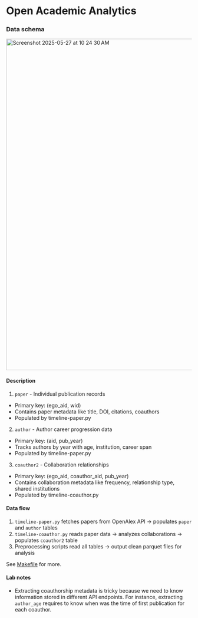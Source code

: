 # Open Academic Analytics

### Data schema

<img width="899" alt="Screenshot 2025-05-27 at 10 24 30 AM" src="https://github.com/user-attachments/assets/eed6117a-0c4f-4de8-9a8d-89bc422da929" />

#### Description

1. `paper` - Individual publication records

- Primary key: (ego_aid, wid)
- Contains paper metadata like title, DOI, citations, coauthors
- Populated by timeline-paper.py

2. `author` - Author career progression data

- Primary key: (aid, pub_year)
- Tracks authors by year with age, institution, career span
- Populated by timeline-paper.py

3. `coauthor2` - Collaboration relationships

- Primary key: (ego_aid, coauthor_aid, pub_year)
- Contains collaboration metadata like frequency, relationship type, shared institutions
- Populated by timeline-coauthor.py

#### Data flow

1. `timeline-paper.py` fetches papers from OpenAlex API → populates `paper` and `author` tables
1. `timeline-coauthor.py` reads paper data → analyzes collaborations → populates `coauthor2` table
1. Preprocessing scripts read all tables → output clean parquet files for analysis

See [Makefile](./Makefile) for more.


#### Lab notes

 - Extracting coauthorship metadata is tricky because we need to know information stored in different API endpoints. For instance, extracting `author_age` requires to know when was the time of first publication for each coauthor.